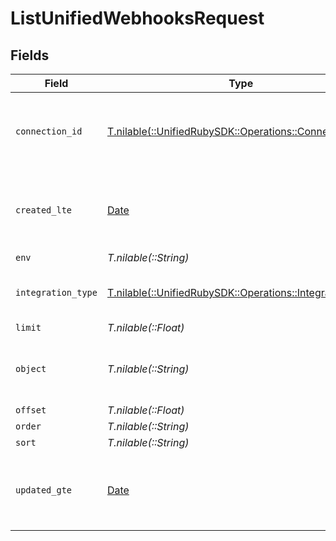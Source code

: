 # ListUnifiedWebhooksRequest


## Fields

| Field                                                                                                  | Type                                                                                                   | Required                                                                                               | Description                                                                                            |
| ------------------------------------------------------------------------------------------------------ | ------------------------------------------------------------------------------------------------------ | ------------------------------------------------------------------------------------------------------ | ------------------------------------------------------------------------------------------------------ |
| `connection_id`                                                                                        | [T.nilable(::UnifiedRubySDK::Operations::ConnectionId)](../../models/operations/connectionid.md)       | :heavy_minus_sign:                                                                                     | A connection represents a specific authentication of an integration.                                   |
| `created_lte`                                                                                          | [Date](https://ruby-doc.org/stdlib-2.6.1/libdoc/date/rdoc/Date.html)                                   | :heavy_minus_sign:                                                                                     | Return only results whose created date is equal or less to this value                                  |
| `env`                                                                                                  | *T.nilable(::String)*                                                                                  | :heavy_minus_sign:                                                                                     | N/A                                                                                                    |
| `integration_type`                                                                                     | [T.nilable(::UnifiedRubySDK::Operations::IntegrationType)](../../models/operations/integrationtype.md) | :heavy_minus_sign:                                                                                     | Informational object for supported integrations.                                                       |
| `limit`                                                                                                | *T.nilable(::Float)*                                                                                   | :heavy_minus_sign:                                                                                     | N/A                                                                                                    |
| `object`                                                                                               | *T.nilable(::String)*                                                                                  | :heavy_minus_sign:                                                                                     | Filter the results for webhooks for only this object                                                   |
| `offset`                                                                                               | *T.nilable(::Float)*                                                                                   | :heavy_minus_sign:                                                                                     | N/A                                                                                                    |
| `order`                                                                                                | *T.nilable(::String)*                                                                                  | :heavy_minus_sign:                                                                                     | N/A                                                                                                    |
| `sort`                                                                                                 | *T.nilable(::String)*                                                                                  | :heavy_minus_sign:                                                                                     | N/A                                                                                                    |
| `updated_gte`                                                                                          | [Date](https://ruby-doc.org/stdlib-2.6.1/libdoc/date/rdoc/Date.html)                                   | :heavy_minus_sign:                                                                                     | Return only results whose updated date is equal or greater to this value                               |